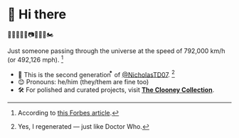 # 🌌 Hi there

🧑‍💻🧛🤷‍♂️📷🍙🍲🥐🏍️

Just someone passing through the universe at the speed of 792,000 km/h (or 492,126 mph). [^1]

- 🥷 This is the second generation ⃰ of [@NicholasTD07](https://github.com/NicholasTD07). [^2]  
- 😊 Pronouns: he/him (they/them are fine too)  
- 🛠 For polished and curated projects, visit [**The Clooney Collection**](https://github.com/TheClooneyCollection).  

[^1]: According to [this Forbes article](https://www.forbes.com/sites/jillianscudder/2016/04/27/astroquizzical-how-fast-moving-space/?sh=49fb021521c8).  
[^2]: Yes, I regenerated — just like Doctor Who.
